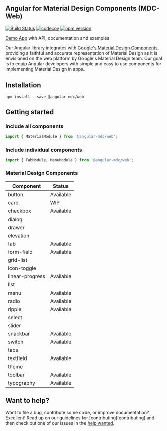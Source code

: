 ## Angular for Material Design Components (MDC-Web)

[![Build Status](https://travis-ci.org/trimox/angular-mdc-web.svg?branch=master)](https://travis-ci.org/trimox/angular-mdc-web)
[![codecov](https://codecov.io/gh/trimox/angular-mdc-web/branch/master/graph/badge.svg)](https://codecov.io/gh/trimox/angular-mdc-web)
[![npm version](https://badge.fury.io/js/%40angular-mdc%2Fweb.svg)](https://badge.fury.io/js/%40angular-mdc%2Fweb)

[Demo App](https://trimox.github.io/angular-mdc-web/) with API, documentation and examples

Our Angular library integrates with [Google's Material Design Components](https://material.io/components/), providing a faithful and accurate representation of Material Design as it is envisioned on the web platform by Google's Material Design team. Our goal is to equip Angular developers with simple and easy to use components for implementing Material Design in apps.

## Installation
```
npm install --save @angular-mdc/web
```

## Getting started
### Include all components
```ts
import { MaterialModule } from '@angular-mdc/web';
```
### Include individual components
```ts
import { FabModule, MenuModule } from '@angular-mdc/web';
```

### Material Design Components
| Component | Status        |
| ----------------- | --------------|
| button | Available |
| card | WIP |
| checkbox | Available |
| dialog
| drawer
| elevation
| fab | Available |
| form-field | Available |
| grid-list
| icon-toggle
| linear-progress | Available |
| list
| menu | Available |
| radio | Available |
| ripple | Available |
| select
| slider
| snackbar | Available |
| switch | Available |
| tabs
| textfield | Available |
| theme
| toolbar | Available |
| typography | Available |

## Want to help?

Want to file a bug, contribute some code, or improve documentation? Excellent! Read up on our
guidelines for [contributing][contributing] and then check out one of our issues in the [help wanted](https://github.com/trimox/angular-mdc-web/issues?q=is%3Aopen+is%3Aissue+label%3A"help+wanted").
